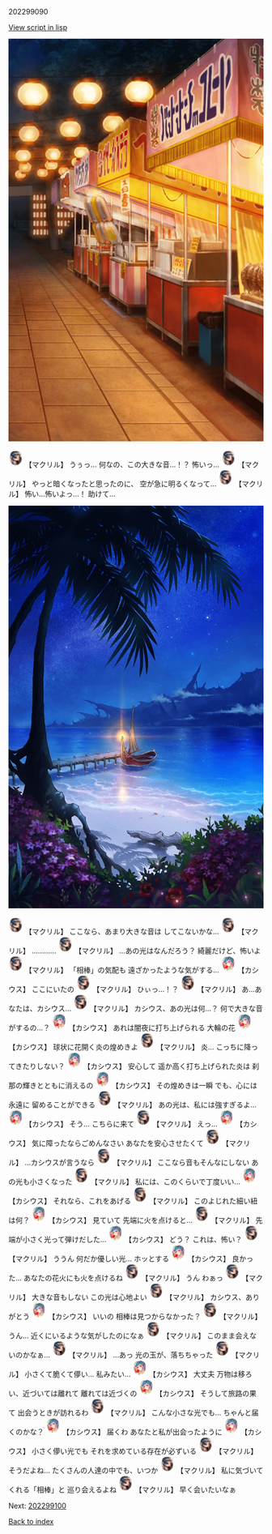 202299090

[View script in lisp](../scripts/202299090.txt)

![SEAsummer_fes_night.png](../images/backgrounds/SEAsummer_fes_night.png)

<img src="../images/units/6603821.png" alt="6603821.png" height="34"/>
【マクリル】
うぅっ…
何なの、この大きな音…！？
怖いっ…

<img src="../images/units/6603821.png" alt="6603821.png" height="34"/>
【マクリル】
やっと暗くなったと思ったのに、
空が急に明るくなって…

<img src="../images/units/6603821.png" alt="6603821.png" height="34"/>
【マクリル】
怖い…怖いよっ…！
助けて…

![sea_palmbeach_night.png](../images/backgrounds/sea_palmbeach_night.png)

<img src="../images/units/6603821.png" alt="6603821.png" height="34"/>
【マクリル】
ここなら、あまり大きな音は
してこないかな…

<img src="../images/units/6603821.png" alt="6603821.png" height="34"/>
【マクリル】
…………

<img src="../images/units/6603821.png" alt="6603821.png" height="34"/>
【マクリル】
…あの光はなんだろう？
綺麗だけど、怖いよ

<img src="../images/units/6603821.png" alt="6603821.png" height="34"/>
【マクリル】
「相棒」の気配も
遠ざかったような気がする…

<img src="../images/units/6303111.png" alt="6303111.png" height="34"/>
【カシウス】
ここにいたの

<img src="../images/units/6603821.png" alt="6603821.png" height="34"/>
【マクリル】
ひぃっ…！？

<img src="../images/units/6603821.png" alt="6603821.png" height="34"/>
【マクリル】
あ…あなたは、カシウス…

<img src="../images/units/6603821.png" alt="6603821.png" height="34"/>
【マクリル】
カシウス、あの光は何…？
何で大きな音がするの…？

<img src="../images/units/6303111.png" alt="6303111.png" height="34"/>
【カシウス】
あれは闇夜に打ち上げられる
大輪の花

<img src="../images/units/6303111.png" alt="6303111.png" height="34"/>
【カシウス】
球状に花開く炎の煌めきよ

<img src="../images/units/6603821.png" alt="6603821.png" height="34"/>
【マクリル】
炎…
こっちに降ってきたりしない？

<img src="../images/units/6303111.png" alt="6303111.png" height="34"/>
【カシウス】
安心して
遥か高く打ち上げられた炎は
刹那の輝きとともに消えるの

<img src="../images/units/6303111.png" alt="6303111.png" height="34"/>
【カシウス】
その煌めきは一瞬
でも、心には永遠に
留めることができる

<img src="../images/units/6603821.png" alt="6603821.png" height="34"/>
【マクリル】
あの光は、私には強すぎるよ…

<img src="../images/units/6303111.png" alt="6303111.png" height="34"/>
【カシウス】
そう…
こちらに来て

<img src="../images/units/6603821.png" alt="6603821.png" height="34"/>
【マクリル】
えっ…

<img src="../images/units/6303111.png" alt="6303111.png" height="34"/>
【カシウス】
気に障ったならごめんなさい
あなたを安心させたくて

<img src="../images/units/6603821.png" alt="6603821.png" height="34"/>
【マクリル】
…カシウスが言うなら

<img src="../images/units/6603821.png" alt="6603821.png" height="34"/>
【マクリル】
ここなら音もそんなにしない
あの光も小さくなった

<img src="../images/units/6603821.png" alt="6603821.png" height="34"/>
【マクリル】
私には、このくらいで丁度いい…

<img src="../images/units/6303111.png" alt="6303111.png" height="34"/>
【カシウス】
それなら、これをあげる

<img src="../images/units/6603821.png" alt="6603821.png" height="34"/>
【マクリル】
このよじれた細い紐は何？

<img src="../images/units/6303111.png" alt="6303111.png" height="34"/>
【カシウス】
見ていて
先端に火を点けると…

<img src="../images/units/6603821.png" alt="6603821.png" height="34"/>
【マクリル】
先端が小さく光って弾けだした…

<img src="../images/units/6303111.png" alt="6303111.png" height="34"/>
【カシウス】
どう？
これは、怖い？

<img src="../images/units/6603821.png" alt="6603821.png" height="34"/>
【マクリル】
ううん
何だか優しい光…
ホッとする

<img src="../images/units/6303111.png" alt="6303111.png" height="34"/>
【カシウス】
良かった…
あなたの花火にも火を点けるね

<img src="../images/units/6603821.png" alt="6603821.png" height="34"/>
【マクリル】
うん
わぁっ

<img src="../images/units/6603821.png" alt="6603821.png" height="34"/>
【マクリル】
大きな音もしない
この光は心地よい

<img src="../images/units/6603821.png" alt="6603821.png" height="34"/>
【マクリル】
カシウス、ありがとう

<img src="../images/units/6303111.png" alt="6303111.png" height="34"/>
【カシウス】
いいの
相棒は見つからなかった？

<img src="../images/units/6603821.png" alt="6603821.png" height="34"/>
【マクリル】
うん…
近くにいるような気がしたのになぁ

<img src="../images/units/6603821.png" alt="6603821.png" height="34"/>
【マクリル】
このまま会えないのかなぁ…

<img src="../images/units/6603821.png" alt="6603821.png" height="34"/>
【マクリル】
…あっ
光の玉が、落ちちゃった

<img src="../images/units/6603821.png" alt="6603821.png" height="34"/>
【マクリル】
小さくて脆くて儚い…
私みたい…

<img src="../images/units/6303111.png" alt="6303111.png" height="34"/>
【カシウス】
大丈夫
万物は移ろい、近づいては離れて
離れては近づくの

<img src="../images/units/6303111.png" alt="6303111.png" height="34"/>
【カシウス】
そうして旅路の果て
出会うときが訪れるわ

<img src="../images/units/6603821.png" alt="6603821.png" height="34"/>
【マクリル】
こんな小さな光でも…
ちゃんと届くのかな？

<img src="../images/units/6303111.png" alt="6303111.png" height="34"/>
【カシウス】
届くわ
あなたと私が出会ったように

<img src="../images/units/6303111.png" alt="6303111.png" height="34"/>
【カシウス】
小さく儚い光でも
それを求めている存在が必ずいる

<img src="../images/units/6603821.png" alt="6603821.png" height="34"/>
【マクリル】
そうだよね…
たくさんの人達の中でも、いつか

<img src="../images/units/6603821.png" alt="6603821.png" height="34"/>
【マクリル】
私に気づいてくれる「相棒」と
巡り会えるよね

<img src="../images/units/6603821.png" alt="6603821.png" height="34"/>
【マクリル】
早く会いたいなぁ


Next: [202299100](202299100.md)

[Back to index](index.md)
